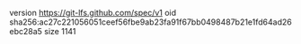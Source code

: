 version https://git-lfs.github.com/spec/v1
oid sha256:ac27c221056051ceef56fbe9ab23fa91f67bb0498487b21e1fd64ad26ebc28a5
size 1141

